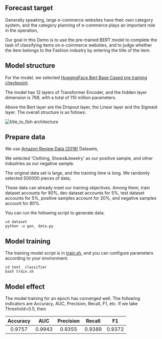 ## Forecast target

Generally speaking, large e-commerce websites have their own category system, and the category planning of e-commerce plays an important role in the operation,

Our goal in this Demo is to use the pre-trained BERT model to complete the task of classifying items on e-commerce websites, and to judge whether the item belongs to the Fashion industry by entering the title of the item.

## Model structure


For the model, we selected [HuggingFace Bert Base Cased pre training checkpoint](https://huggingface.co/bert-base-cased).

The model has 12 layers of Transformer Encoder, and the hidden layer dimension is 768, with a total of 110 million parameters.

Above the Bert layer are the Dropout layer, the Linear layer and the Sigmaid layer. The overall structure is as follows:

![title_to_fish architecture](/MetaSpore/docs/images/title_to_fishion.PNG)

## Prepare data

We use [Amazon Review Data (2018)](https://nijianmo.github.io/amazon/) Datasets,

We selected 'Clothing, Shoes&Jewelry' as our positive sample, and other industries as our negative sample.

The original data set is large, and the training time is long. We randomly selected 500000 pieces of data,

These data can already meet our training objectives. Among them, train dataset accounts for 90%, dev dataset accounts for 5%, test dataset accounts for 5%, positive samples account for 20%, and negative samples account for 80%.

You can run the following script to generate data.

```
cd dataset
python -u gen_ data.py
```

## Model training

The training model script is in [train.sh](text_classifier/train.sh), and you can configure parameters according to your environment.

```
cd text_ classifier
bash train.sh
```

## Model effect

The model training for an epoch has converged well. The following indicators are Accuracy, AUC, Precision, Recall, F1, etc. If we take Threshold=0.5, then

| Accuracy | AUC | Precision |  Recall  |    F1    |
|:--------:|:---:|:---------:|:--------:|:--------:|
|0.9757|0.9943|0.9355|0.9389|0.9372|